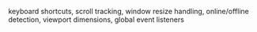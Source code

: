keyboard shortcuts, scroll tracking, window resize handling, online/offline detection, viewport dimensions, global event listeners